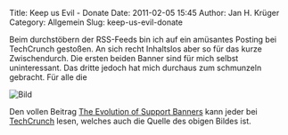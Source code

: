 Title: Keep us Evil - Donate
Date: 2011-02-05 15:45
Author: Jan H. Krüger
Category: Allgemein
Slug: keep-us-evil-donate

Beim durchstöbern der RSS-Feeds bin ich auf ein amüsantes Posting bei
TechCrunch gestoßen. An sich recht Inhaltslos aber so für das kurze
Zwischendurch. Die ersten beiden Banner sind für mich selbst
uninteressant. Das dritte jedoch hat mich durchaus zum schmunzeln
gebracht. Für alle die  
  
![Bild][]  
  
Den vollen Beitrag [The Evolution of Support Banners][] kann jeder bei
[TechCrunch][] lesen, welches auch die Quelle des obigen Bildes ist.

  [Bild]: http://tctechcrunch.files.wordpress.com/2011/02/31.jpg?w=690&h=170
    "Keep us Evil"
  [The Evolution of Support Banners]: http://techcrunch.com/2011/02/02/just-saying/
  [TechCrunch]: http://techcrunch.com/
